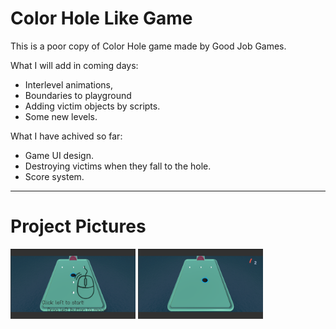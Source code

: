 # Color Hole Like Game

This is a poor copy of Color Hole game made by Good Job Games.

What I will add in coming days:
- Interlevel animations,
- Boundaries to playground
- Adding victim objects by scripts.
- Some new levels.

What I have achived so far:
- Game UI design.
- Destroying victims when they fall to the hole.
- Score system.

<hr/>



# Project Pictures
<p>



<a href="https://github.com/uguryesiloglu/Color-Hole-Like-Game/blob/master/gamePng/1.png" target="_blank">
<img src="https://github.com/uguryesiloglu/Color-Hole-Like-Game/blob/master/gamePng/1.png" width="200" style="max-width:100%;"></a>

<a href="https://github.com/uguryesiloglu/Color-Hole-Like-Game/blob/master/gamePng/2.png" target="_blank">
<img src="https://github.com/uguryesiloglu/Color-Hole-Like-Game/blob/master/gamePng/2.png" width="200" style="max-width:100%;"></a>



</p>  
